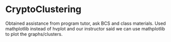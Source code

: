 # CryptoClustering

Obtained assistance from program tutor, ask BCS and class materials. Used mathplotlib instead of hvplot and our instructor said we can use mathplotlib to plot the graphs/clusters. 
